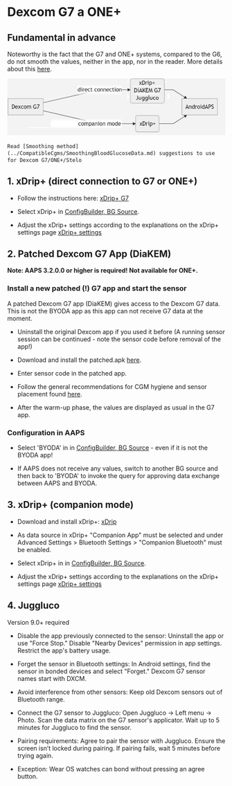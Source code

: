 # Dexcom G7 a ONE+


## Fundamental in advance

Noteworthy is the fact that the G7 and ONE+ systems, compared to the G6, do not smooth the values, neither in the app, nor in the reader. More details about this [here](https://www.dexcom.com/en-us/faqs/why-does-past-cgm-data-look-different-from-past-data-on-receiver-and-follow-app).

![G7 english](../images/6fe30b84-227a-4bae-a9a5-527cee341dbf.png)

```{admonition} Smoothing method 
Read [Smoothing method](../CompatibleCgms/SmoothingBloodGlucoseData.md) suggestions to use for Dexcom G7/ONE+/Stelo
```

## 1. xDrip+ (direct connection to G7 or ONE+)

- Follow the instructions here: [xDrip+ G7](https://navid200.github.io/xDrip/docs/Dexcom/G7.html)
- Select  xDrip+ in [ConfigBuilder, BG Source](#Config-Builder-bg-source).

- Adjust the xDrip+ settings according to the explanations on the xDrip+ settings page  [xDrip+ settings](../CompatibleCgms/xDrip.md)

## 2.  Patched Dexcom G7 App (DiaKEM)

**Note: AAPS 3.2.0.0 or higher is required! Not available for ONE+.**

### Install a new patched (!) G7 app and start the sensor

A patched Dexcom G7 app (DiaKEM) gives access to the Dexcom G7 data. This is not the BYODA app as this app can not receive G7 data at the moment.

- Uninstall the original Dexcom app if you used it before (A running sensor session can be continued - note the sensor code before removal of the app!)

- Download and install the patched.apk [here](https://github.com/authorgambel/g7/releases).

- Enter sensor code in the patched app.

- Follow the general recommendations for CGM hygiene and sensor placement found [here](../CompatibleCgms/GeneralCGMRecommendation.md).

- After the warm-up phase, the values are displayed as usual in the G7 app.

### Configuration in AAPS

- Select 'BYODA' in in [ConfigBuilder, BG Source](#Config-Builder-bg-source) - even if it is not the BYODA app!

- If AAPS does not receive any values, switch to another BG source and then back to 'BYODA' to invoke the query for approving data exchange between AAPS and BYODA.

## 3. xDrip+ (companion mode)

-   Download and install xDrip+: [xDrip](https://github.com/NightscoutFoundation/xDrip)
- As data source in xDrip+ "Companion App" must be selected and under Advanced Settings > Bluetooth Settings > "Companion Bluetooth" must be enabled.
-   Select  xDrip+ in in [ConfigBuilder, BG Source](#Config-Builder-bg-source).

-   Adjust the xDrip+ settings according to the explanations on the xDrip+ settings page  [xDrip+ settings](../CompatibleCgms/xDrip.md)

## 4. Juggluco

Version 9.0+ required

- Disable the app previously connected to the sensor: Uninstall the app or use "Force Stop." Disable "Nearby Devices" permission in app settings. Restrict the app's battery usage.

- Forget the sensor in Bluetooth settings: In Android settings, find the sensor in bonded devices and select "Forget." Dexcom G7 sensor names start with DXCM.

- Avoid interference from other sensors: Keep old Dexcom sensors out of Bluetooth range.

- Connect the G7 sensor to Juggluco: Open Juggluco → Left menu → Photo. Scan the data matrix on the G7 sensor's applicator. Wait up to 5 minutes for Juggluco to find the sensor.

- Pairing requirements: Agree to pair the sensor with Juggluco. Ensure the screen isn’t locked during pairing. If pairing fails, wait 5 minutes before trying again.

- Exception: Wear OS watches can bond without pressing an agree button.
